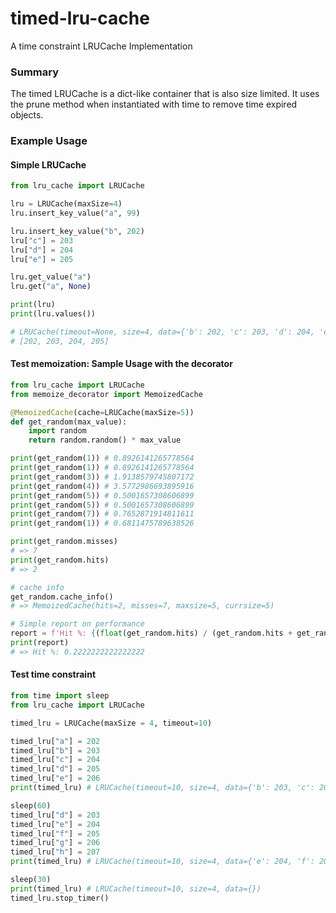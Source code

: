 # timed-lru-cache
A time constraint LRUCache Implementation

### Summary
The timed LRUCache is a dict-like container that is also size limited.
It uses the prune method when instantiated with time to remove time expired objects.


### Example Usage

#### Simple LRUCache

```python
from lru_cache import LRUCache

lru = LRUCache(maxSize=4)
lru.insert_key_value("a", 99)

lru.insert_key_value("b", 202)
lru["c"] = 203
lru["d"] = 204
lru["e"] = 205

lru.get_value("a")
lru.get("a", None)

print(lru)
print(lru.values())

# LRUCache(timeout=None, size=4, data={'b': 202, 'c': 203, 'd': 204, 'e': 205})
# [202, 203, 204, 205]
```

#### Test memoization: Sample Usage with the decorator
```Python
from lru_cache import LRUCache
from memoize_decorator import MemoizedCache

@MemoizedCache(cache=LRUCache(maxSize=5))
def get_random(max_value):
    import random
    return random.random() * max_value

print(get_random(1)) # 0.8926141265778564
print(get_random(1)) # 0.8926141265778564
print(get_random(3)) # 1.9138579745807172
print(get_random(4)) # 3.5772986693895916
print(get_random(5)) # 0.5001657308606899
print(get_random(5)) # 0.5001657308606899
print(get_random(7)) # 0.7652871914811611
print(get_random(1)) # 0.6811475789638526

print(get_random.misses)
# => 7
print(get_random.hits)
# => 2

# cache info
get_random.cache_info()
# => MemoizedCache(hits=2, misses=7, maxsize=5, currsize=5)

# Simple report on performance
report = f'Hit %: {(float(get_random.hits) / (get_random.hits + get_random.misses))}'
print(report)
# => Hit %: 0.2222222222222222
```

#### Test time constraint
```Python
from time import sleep
from lru_cache import LRUCache

timed_lru = LRUCache(maxSize = 4, timeout=10)

timed_lru["a"] = 202
timed_lru["b"] = 203
timed_lru["c"] = 204
timed_lru["d"] = 205
timed_lru["e"] = 206
print(timed_lru) # LRUCache(timeout=10, size=4, data={'b': 203, 'c': 204, 'd': 205, 'e': 206})

sleep(60)
timed_lru["d"] = 203
timed_lru["e"] = 204
timed_lru["f"] = 205
timed_lru["g"] = 206
timed_lru["h"] = 207
print(timed_lru) # LRUCache(timeout=10, size=4, data={'e': 204, 'f': 205, 'g': 206, 'h': 207})

sleep(30)
print(timed_lru) # LRUCache(timeout=10, size=4, data={})
timed_lru.stop_timer()
```